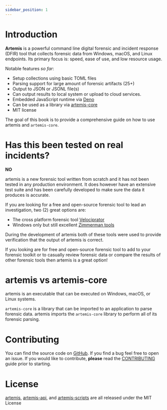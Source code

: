 ```yaml
---
sidebar_position: 1
---
```


# Introduction

**Artemis** is a powerful command line digital forensic and incident response
(DFIR) tool that collects forensic data from Windows, macOS, and Linux
endpoints. Its primary focus is: speed, ease of use, and low resource usage.

Notable features _so far_:

- Setup collections using basic TOML files
- Parsing support for large amount of forensic artifacts (25+)
- Output to JSON or JSONL file(s)
- Can output results to local system or upload to cloud services.
- Embedded JavaScript runtime via [Deno](https://deno.land/)
- Can be used as a library via [artemis-core](./Library/overview.md)
- MIT license

The goal of this book is to provide a comprehensive guide on how to use artemis
and `artemis-core`.

# Has this been tested on real incidents?

**NO**

artemis is a new forensic tool written from scratch and it has not been tested
in any production environment. It does however have an extensive test suite and
has been carefully developed to make sure the data it produces is accurate.

If you are looking for a free and open-source forensic tool to lead an
investigation, two (2) great options are:

- The cross platform forensic tool
  [Velociprator](https://docs.velociraptor.app/)
- Windows only but still excellent
  [Zimmerman tools](https://ericzimmerman.github.io/#!index.md)

During the development of artemis both of these tools were used to provide
verification that the output of artemis is correct.

If you looking are for free and open-source forensic tool to add to your
forensic toolkit or to casually review forensic data or compare the results of
other forensic tools then artemis is a great option!

# artemis vs artemis-core

artemis is an executable that can be executed on Windows, macOS, or Linux
systems.

`artemis-core` is a library that can be imported to an application to parse
forensic data. artemis imports the `artemis-core` library to perform all of its
forensic parsing.

# Contributing

You can find the source code on [GitHub](https://github.com/puffycid/artemis).
If you find a bug feel free to open an issue. If you would like to contribute,
**please** read the
[CONTRIBUTING](https://github.com/puffycid/artemis/blob/main/CONTRIBUTING.md)
guide prior to starting.

# License

[artemis](https://github.com/puffycid/artemis),
[artemis-api](https://github.com/puffycid/artemis-api), and
[artemis-scripts](https://github.com/puffycid/artemis-scripts) are all released
under the MIT License
